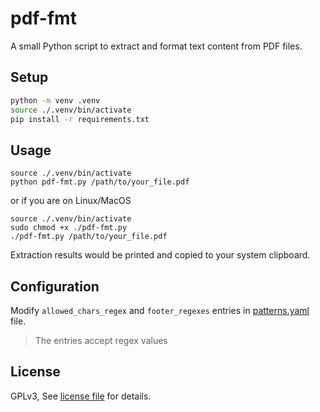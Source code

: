 # pdf-fmt
A small Python script to extract and format text content from PDF files.

## Setup

```bash
python -m venv .venv
source ./.venv/bin/activate
pip install -r requirements.txt
```

## Usage
```
source ./.venv/bin/activate
python pdf-fmt.py /path/to/your_file.pdf
```

or if you are on Linux/MacOS
```
source ./.venv/bin/activate
sudo chmod +x ./pdf-fmt.py
./pdf-fmt.py /path/to/your_file.pdf
```

Extraction results would be printed and copied to your system clipboard.

## Configuration
Modify `allowed_chars_regex` and `footer_regexes` entries in
[patterns.yaml](./patterns.yaml) file.

> The entries accept regex values

## License
GPLv3, See [license file](./LICENSE) for details.
